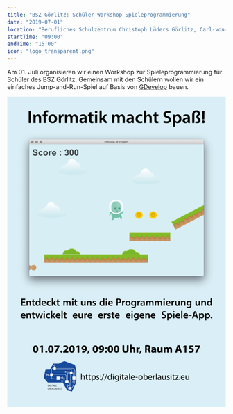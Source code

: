 ```yaml
---
title: "BSZ Görlitz: Schüler-Workshop Spieleprogrammierung"
date: "2019-07-01"
location: "Berufliches Schulzentrum Christoph Lüders Görlitz, Carl-von-Ossietzky-Str. 13-16, 02826 Görlitz"
startTime: "09:00"
endTime: "15:00"
icon: "logo_transparent.png"
---
```



Am 01. Juli organisieren wir einen Workshop zur Spieleprogrammierung für Schüler des BSZ Görlitz. 
Gemeinsam mit den Schülern wollen wir ein einfaches Jump-and-Run-Spiel auf Basis von [GDevelop](https://gdevelop-app.com/) bauen.

![Plakat](../../images/plakat_spieleprogrammierung_bsz_2019.png)
